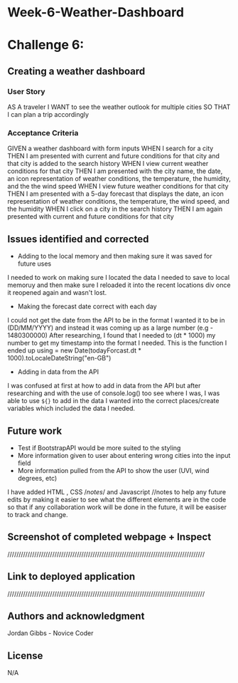 # Week-6-Weather-Dashboard

# Challenge 6: 

## Creating a weather dashboard

### User Story

AS A traveler
I WANT to see the weather outlook for multiple cities
SO THAT I can plan a trip accordingly

### Acceptance Criteria

GIVEN a weather dashboard with form inputs
WHEN I search for a city
THEN I am presented with current and future conditions for that city and that city is added to the search history
WHEN I view current weather conditions for that city
THEN I am presented with the city name, the date, an icon representation of weather conditions, the temperature, the humidity, and the the wind speed
WHEN I view future weather conditions for that city
THEN I am presented with a 5-day forecast that displays the date, an icon representation of weather conditions, the temperature, the wind speed, and the humidity
WHEN I click on a city in the search history
THEN I am again presented with current and future conditions for that city

## Issues identified and corrected

- Adding to the local memory and then making sure it was saved for future uses

I needed to work on making sure I located the data I needed to save to local memoruy and then make sure I reloaded it into
the recent locations div once it reopened again and wasn't lost.

- Making the forecast date correct with each day

I could not get the date from the API to be in the format I wanted it to be in (DD/MM/YYYY) and instead it was coming up as a large number (e.g - 1480300000)
After researching, I found that I needed to (dt * 1000) my number to get my timestamp into the format I needed.
This is the function I ended up using = new Date(todayForcast.dt * 1000).toLocaleDateString("en-GB")

- Adding in data from the API 

I was confused at first at how to add in data from the API but after researching and with the use of console.log() too see
where I was, I was able to use `${}` to add in the data I wanted into the correct places/create variables which included the data I needed.

## Future work
  
- Test if BootstrapAPI would be more suited to the styling
- More information given to user about entering wrong cities into the input field
- More information pulled from the API to show the user (UVI, wind degrees, etc)

I have added HTML <!--notes-->, CSS /*notes*/ and Javascript //notes to help any future edits by making it easier to see what the different elements are in the code so that if any collaboration work will be done in the future, it will be easiser to track and change.

## Screenshot of completed webpage + Inspect

////////////////////////////////////////////////////////////////////////////////////////

## Link to deployed application

////////////////////////////////////////////////////////////////////////////////////////

## Authors and acknowledgment

Jordan Gibbs - Novice Coder

## License
N/A
